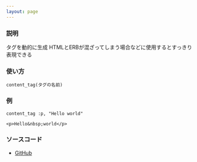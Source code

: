 ```yaml
---
layout: page
---
```

### 説明
タグを動的に生成
HTMLとERBが混ざってしまう場合などに使用するとすっきり表現できる

### 使い方
    content_tag(タグの名前)

### 例
    content_tag :p, "Hello world"

    <p>Hello&nbsp;world</p>

### ソースコード
* [GitHub](https://github.com/rails/rails/blob/861b70e92f4a1fc0e465ffcf2ee62680519c8f6f/actionview/lib/action_view/helpers/tag_helper.rb#L103)